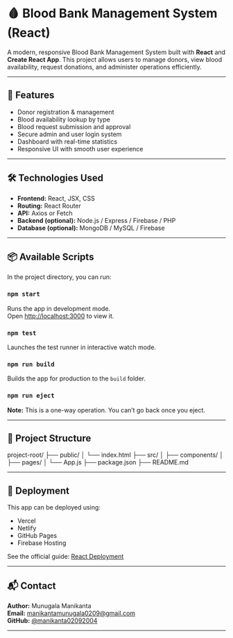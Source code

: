 # 🩸 Blood Bank Management System (React)

A modern, responsive Blood Bank Management System built with **React** and **Create React App**. This project allows users to manage donors, view blood availability, request donations, and administer operations efficiently.

---

## 🚀 Features

- Donor registration & management  
- Blood availability lookup by type  
- Blood request submission and approval  
- Secure admin and user login system  
- Dashboard with real-time statistics  
- Responsive UI with smooth user experience  

---

## 🛠️ Technologies Used

- **Frontend:** React, JSX, CSS  
- **Routing:** React Router  
- **API:** Axios or Fetch  
- **Backend (optional):** Node.js / Express / Firebase / PHP  
- **Database (optional):** MongoDB / MySQL / Firebase

---

## 📦 Available Scripts

In the project directory, you can run:

### `npm start`
Runs the app in development mode.  
Open [http://localhost:3000](http://localhost:3000) to view it.

### `npm test`
Launches the test runner in interactive watch mode.

### `npm run build`
Builds the app for production to the `build` folder.

### `npm run eject`
**Note:** This is a one-way operation. You can’t go back once you eject.

---

## 📁 Project Structure
project-root/
├── public/
│ └── index.html
├── src/
│ ├── components/
│ ├── pages/
│ └── App.js
├── package.json
├── README.md

---

## 🚀 Deployment

This app can be deployed using:
- Vercel
- Netlify
- GitHub Pages
- Firebase Hosting

See the official guide: [React Deployment](https://facebook.github.io/create-react-app/docs/deployment)

---

## 📬 Contact

**Author:** Munugala Manikanta  
**Email:** manikantamunugala0209@gmail.com  
**GitHub:** [@manikanta02092004](https://github.com/manikanta02092004)

---
